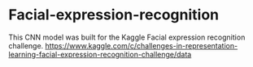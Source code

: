 # Facial-expression-recognition
  This CNN model was built for the Kaggle Facial expression recognition challenge.
  https://www.kaggle.com/c/challenges-in-representation-learning-facial-expression-recognition-challenge/data
